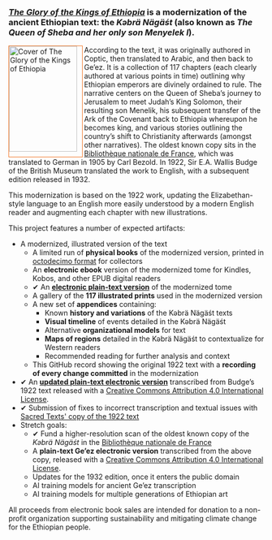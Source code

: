 ### [_The Glory of the Kings of Ethiopia_](https://github.com/Octoven-Press/book-glory-of-the-kings-of-ethiopia/) is a modernization of the ancient Ethiopian text: the _Kəbrä Nägäśt_ (also known as _The Queen of Sheba and her only son Menyelek I_).

<img alt="Cover of The Glory of the Kings of Ethiopia" src="https://github.com/user-attachments/assets/fc9b1210-429f-4abc-bef4-57030d5faaf3" width="134" height="208" align="left" style="border: 1px solid #F27321; padding: 0 10 10 0" /> According to the text, it was originally authored in Coptic, then translated to Arabic, and then back to Ge’ez. It is a collection of 117 chapters (each clearly authored at various points in time) outlining why Ethiopian emperors are divinely ordained to rule. The narrative centers on the Queen of Sheba’s journey to Jerusalem to meet Judah’s King Solomon, their resulting son Menelik, his subsequent transfer of the Ark of the Covenant back to Ethiopia whereupon he becomes king, and various stories outlining the country’s shift to Christianity afterwards (amongst other narratives). The oldest known copy sits in the [Bibliothèque nationale de France](https://gallica.bnf.fr/ark:/12148/btv1b10088409f), which was translated to German in 1905 by Carl Bezold. In 1922, Sir E.A. Wallis Budge of the British Museum translated the work to English, with a subsequent edition released in 1932.

This modernization is based on the 1922 work, updating the Elizabethan-style language to an English more easily understood by a modern English reader and augmenting each chapter with new illustrations. 

This project features a number of expected artifacts:
* A modernized, illustrated version of the text
  * A limited run of **physical books** of the modernized version, printed in [octodecimo format](https://en.wikipedia.org/wiki/Book_size#United_States) for collectors
  * An **electronic ebook** version of the modernized tome for Kindles, Kobos, and other EPUB digital readers
  * ✔︎ An **[electronic plain-text version](Editions/Text-only/202x%20Kebra%20Nagast/202x%20Kebra%20Nagast.md)** of the modernized tome 
  * A gallery of the **117 illustrated prints** used in the modernized version
  * A new set of **appendices** containing:
    * Known **history and variations** of the Kəbrä Nägäśt texts
    * **Visual timeline** of events detailed in the Kəbrä Nägäśt
    * Alternative **organizational models** for text
    * **Maps of regions** detailed in the Kəbrä Nägäśt to contextualize for Western readers
    * Recommended reading for further analysis and context
  * This GitHub record showing the original 1922 text with a **recording of every change committed** in the modernization
* ✔︎ An **[updated plain-text electronic version](Editions/Text-only/1922%20Kebra%20Nagast/1922%20Kebra%20Nagast.md)** transcribed from Budge’s 1922 text released with a [Creative Commons Attribution 4.0 International License](http://creativecommons.org/licenses/by/4.0/).
* ✔︎ Submission of fixes to incorrect transcription and textual issues with [Sacred Texts' copy of the 1922 text](Miscellaneous/Sacred-Texts-com%201922%20version%20changes.txt)
* Stretch goals:
  * ✔︎ Fund a higher-resolution scan of the oldest known copy of the _Kəbrä Nägäśt_ in the [Bibliothèque nationale de France](https://gallica.bnf.fr/ark:/12148/btv1b10088409f)
  * A **plain-text Ge’ez electronic version** transcribed from the above copy, released with a [Creative Commons Attribution 4.0 International License](http://creativecommons.org/licenses/by/4.0/).
  * Updates for the 1932 edition, once it enters the public domain
  * AI training models for ancient Ge’ez transcription
  * AI training models for multiple generations of Ethiopian art

All proceeds from electronic book sales are intended for donation to a non-profit organization supporting sustainability and mitigating climate change for the Ethiopian people.

